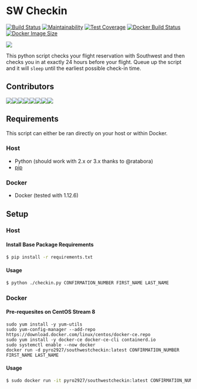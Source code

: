 # SW Checkin

[![Build Status](https://travis-ci.org/pyro2927/SouthwestCheckin.svg?branch=master)](https://travis-ci.org/pyro2927/SouthwestCheckin)
[![Maintainability](https://api.codeclimate.com/v1/badges/aa1c955dfcba58a7352f/maintainability)](https://codeclimate.com/github/pyro2927/SouthwestCheckin/maintainability)
[![Test Coverage](https://api.codeclimate.com/v1/badges/aa1c955dfcba58a7352f/test_coverage)](https://codeclimate.com/github/pyro2927/SouthwestCheckin/test_coverage)
[![Docker Build Status](https://img.shields.io/docker/automated/pyro2927/southwestcheckin.svg?style=flat)](https://hub.docker.com/r/pyro2927/southwestcheckin)
[![Docker Image Size](https://images.microbadger.com/badges/image/pyro2927/southwestcheckin.svg)](https://microbadger.com/images/pyro2927/southwestcheckin)

![](http://www.southwest-heart.com/img/heart/heart_1.jpg)

This python script checks your flight reservation with Southwest and then checks you in at exactly 24 hours before your flight.  Queue up the script and it will `sleep` until the earliest possible check-in time.

## Contributors

[![](https://sourcerer.io/fame/pyro2927/pyro2927/SouthwestCheckin/images/0)](https://sourcerer.io/fame/pyro2927/pyro2927/SouthwestCheckin/links/0)[![](https://sourcerer.io/fame/pyro2927/pyro2927/SouthwestCheckin/images/1)](https://sourcerer.io/fame/pyro2927/pyro2927/SouthwestCheckin/links/1)[![](https://sourcerer.io/fame/pyro2927/pyro2927/SouthwestCheckin/images/2)](https://sourcerer.io/fame/pyro2927/pyro2927/SouthwestCheckin/links/2)[![](https://sourcerer.io/fame/pyro2927/pyro2927/SouthwestCheckin/images/3)](https://sourcerer.io/fame/pyro2927/pyro2927/SouthwestCheckin/links/3)[![](https://sourcerer.io/fame/pyro2927/pyro2927/SouthwestCheckin/images/4)](https://sourcerer.io/fame/pyro2927/pyro2927/SouthwestCheckin/links/4)[![](https://sourcerer.io/fame/pyro2927/pyro2927/SouthwestCheckin/images/5)](https://sourcerer.io/fame/pyro2927/pyro2927/SouthwestCheckin/links/5)[![](https://sourcerer.io/fame/pyro2927/pyro2927/SouthwestCheckin/images/6)](https://sourcerer.io/fame/pyro2927/pyro2927/SouthwestCheckin/links/6)[![](https://sourcerer.io/fame/pyro2927/pyro2927/SouthwestCheckin/images/7)](https://sourcerer.io/fame/pyro2927/pyro2927/SouthwestCheckin/links/7)


## Requirements

This script can either be ran directly on your host or within Docker.

### Host

* Python (should work with 2.x or 3.x thanks to @ratabora)
* [pip](https://pypi.python.org/pypi/pip)

### Docker

* Docker (tested with 1.12.6)

## Setup

### Host

#### Install Base Package Requirements

```bash
$ pip install -r requirements.txt
```

#### Usage

```bash
$ python ./checkin.py CONFIRMATION_NUMBER FIRST_NAME LAST_NAME
```

### Docker

#### Pre-requesites on CentOS Stream 8

```
sudo yum install -y yum-utils
sudo yum-config-manager --add-repo https://download.docker.com/linux/centos/docker-ce.repo
sudo yum install -y docker-ce docker-ce-cli containerd.io
sudo systemctl enable --now docker
docker run -d pyro2927/southwestcheckin:latest CONFIRMATION_NUMBER FIRST_NAME LAST_NAME
```
#### Usage

```bash
$ sudo docker run -it pyro2927/southwestcheckin:latest CONFIRMATION_NUMBER FIRST_NAME LAST_NAME
```

